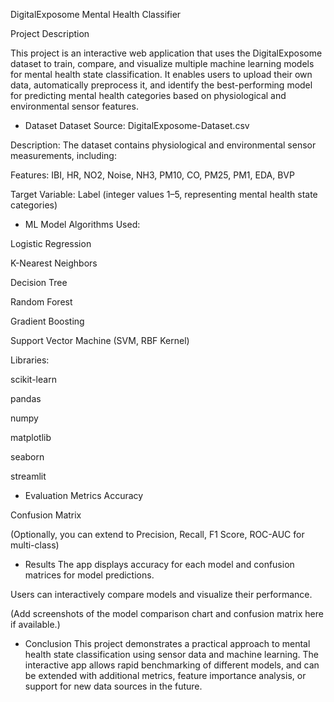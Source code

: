 DigitalExposome Mental Health Classifier

Project Description

This project is an interactive web application that uses the DigitalExposome dataset to train, compare, and visualize multiple machine learning models for mental health state classification. It enables users to upload their own data, automatically preprocess it, and identify the best-performing model for predicting mental health categories based on physiological and environmental sensor features.

- Dataset
Dataset Source: DigitalExposome-Dataset.csv

Description:
The dataset contains physiological and environmental sensor measurements, including:

Features: IBI, HR, NO2, Noise, NH3, PM10, CO, PM25, PM1, EDA, BVP

Target Variable: Label (integer values 1–5, representing mental health state categories)

- ML Model
Algorithms Used:

Logistic Regression

K-Nearest Neighbors

Decision Tree

Random Forest

Gradient Boosting

Support Vector Machine (SVM, RBF Kernel)

Libraries:

scikit-learn

pandas

numpy

matplotlib

seaborn

streamlit

- Evaluation Metrics
Accuracy

Confusion Matrix

(Optionally, you can extend to Precision, Recall, F1 Score, ROC-AUC for multi-class)

- Results
The app displays accuracy for each model and confusion matrices for model predictions.

Users can interactively compare models and visualize their performance.

(Add screenshots of the model comparison chart and confusion matrix here if available.)

- Conclusion
This project demonstrates a practical approach to mental health state classification using sensor data and machine learning. The interactive app allows rapid benchmarking of different models, and can be extended with additional metrics, feature importance analysis, or support for new data sources in the future.
